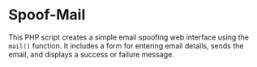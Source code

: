 # Spoof-Mail
This PHP script creates a simple email spoofing web interface using the `mail()` function. It includes a form for entering email details, sends the email, and displays a success or failure message.
